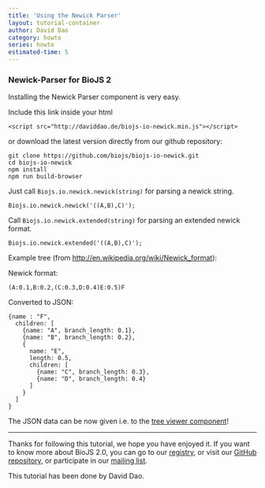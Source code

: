 ```yaml
---
title: 'Using the Newick Parser'
layout: tutorial-container
author: David Dao
category: howto
series: howto
estimated-time: 5
---
```


### Newick-Parser for BioJS 2

Installing the Newick Parser component is very easy.

Include this link inside your html

~~~
<script src="http://daviddao.de/biojs-io-newick.min.js"></script>
~~~

or download the latest version directly from our github repository:

~~~
git clone https://github.com/biojs/biojs-io-newick.git
cd biojs-io-newick
npm install
npm run build-browser
~~~

Just call `Biojs.io.newick.newick(string)` for parsing a newick string. 

~~~
Biojs.io.newick.newick('((A,B),C)');
~~~

Call `Biojs.io.newick.extended(string)` for parsing an extended newick format.

~~~
Biojs.io.newick.extended('((A,B),C)');
~~~

Example tree (from http://en.wikipedia.org/wiki/Newick_format):

Newick format:

~~~
(A:0.1,B:0.2,(C:0.3,D:0.4)E:0.5)F
~~~

Converted to JSON:

~~~
{name : "F",
  children: [
    {name: "A", branch_length: 0.1},
    {name: "B", branch_length: 0.2},
    {
      name: "E",
      length: 0.5,
      children: [
        {name: "C", branch_length: 0.3},
        {name: "D", branch_length: 0.4}
      ]
    }
  ]
}
~~~

The JSON data can be now given i.e. to the [tree viewer component](usingTreeViewerComponentTutorial.html)!

* * * * *

Thanks for following this tutorial, we hope you have enjoyed it. If you want to know more about BioJS 2.0, you can go to our [registry](http://www.ebi.ac.uk/Tools/biojs/registry/), or visit our [GitHub repository](https://github.com/biojs/biojs2), or participate in our [mailing list](https://groups.google.com/forum/#!forum/biojs).

This tutorial has been done by David Dao. 
